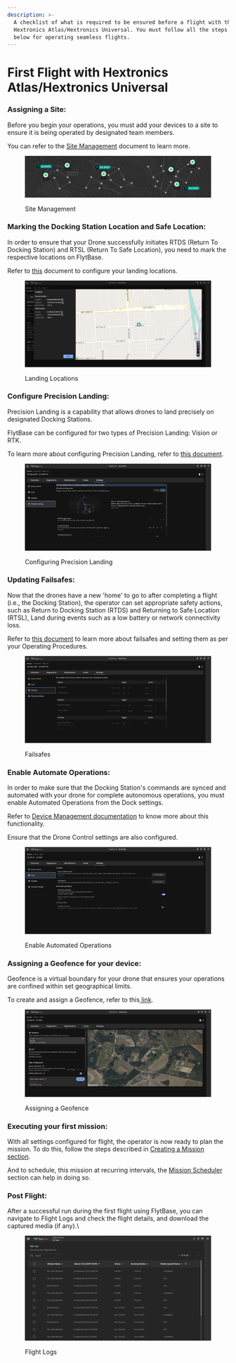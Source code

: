 ```yaml
---
description: >-
  A checklist of what is required to be ensured before a flight with the new
  Hextronics Atlas/Hextronics Universal. You must follow all the steps mentioned
  below for operating seamless flights.
---
```


# First Flight with Hextronics Atlas/Hextronics Universal

### Assigning a Site:

Before you begin your operations, you must add your devices to a site to ensure it is being operated by designated team members.

You can refer to the [Site Management](../../../getting-started-with-your-flytbase-account/site-management.md) document to learn more.

<figure><img src="../../../.gitbook/assets/image (2).png" alt=""><figcaption><p>Site Management</p></figcaption></figure>

### Marking the Docking Station Location and Safe Location:

In order to ensure that your Drone successfully initiates RTDS (Return To Docking Station) and RTSL (Return To Safe Location), you need to mark the respective locations on FlytBase.&#x20;

Refer to [this](settings-drone-and-dock.md#location) document to configure your landing locations.

<figure><img src="../../../.gitbook/assets/image (585).png" alt=""><figcaption><p>Landing Locations</p></figcaption></figure>

### Configure Precision Landing:

Precision Landing is a capability that allows drones to land precisely on designated Docking Stations.

FlytBase can be configured for two types of Precision Landing: Vision or RTK.

To learn more about configuring Precision Landing, refer to [this document](settings-precision-landing.md).

<figure><img src="../../../.gitbook/assets/image (586).png" alt=""><figcaption><p>Configuring Precision Landing</p></figcaption></figure>

### Updating Failsafes:

Now that the drones have a new 'home' to go to after completing a flight (i.e., the Docking Station), the operator can set appropriate safety actions, such as Return to Docking Station (RTDS) and Returning to Safe Location (RTSL), Land during events such as a low battery or network connectivity loss.

Refer to [this document](settings-failsafes.md) to learn more about failsafes and setting them as per your Operating Procedures.

<figure><img src="../../../.gitbook/assets/image (587).png" alt=""><figcaption><p>Failsafes</p></figcaption></figure>

### Enable Automate Operations:

In order to make sure that the Docking Station's commands are synced and automated with your drone for complete autonomous operations, you must enable Automated Operations from the Dock settings.

Refer to [Device Management documentation](broken-reference) to know more about this functionality.

Ensure that the Drone Control settings are also configured.

<figure><img src="../../../.gitbook/assets/image (588).png" alt=""><figcaption><p>Enable Automated Operations</p></figcaption></figure>

### Assigning a Geofence for your device:

Geofence is a virtual boundary for your drone that ensures your operations are confined within set geographical limits.

To create and assign a Geofence, refer to this[ link](first-flight-with-hextronics-atlas-hextronics-universal.md#assigning-a-geofence-for-your-device).

<figure><img src="../../../.gitbook/assets/image (589).png" alt=""><figcaption><p>Assigning a Geofence</p></figcaption></figure>

### Executing your first mission:

With all settings configured for flight, the operator is now ready to plan the mission. To do this, follow the steps described in [Creating a Mission section](../../../pre-flight-modules/planning/mission-planning/).

And to schedule, this mission at recurring intervals, the [Mission Scheduler ](../../../pre-flight-modules/planning/mission-scheduler.md)section can help in doing so.

### Post Flight:

After a successful run during the first flight using FlytBase, you can navigate to Flight Logs and check the flight details, and download the captured media (if any).\


<figure><img src="../../../.gitbook/assets/image (584).png" alt=""><figcaption><p>Flight Logs</p></figcaption></figure>

